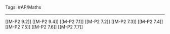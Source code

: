 Tags: #AP/Maths

---
[[M-P2 9.2]]
[[M-P2 9.4]]
[[M-P2 7.1]]
[[M-P2 7.2]]
[[M-P2 7.3]]
[[M-P2 7.4]]
[[M-P2 7.5]]
[[M-P2 7.6]]
[[M-P2 7.7]]
